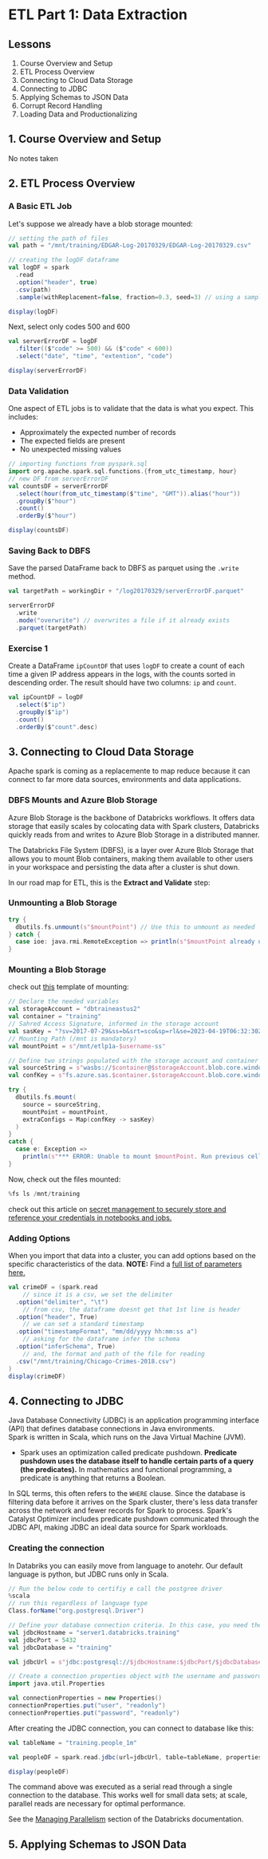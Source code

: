 # ETL Part 1: Data Extraction
## Lessons
1. Course Overview and Setup
2. ETL Process Overview
3. Connecting to Cloud Data Storage
4. Connecting to JDBC
5. Applying Schemas to JSON Data
6. Corrupt Record Handling
7. Loading Data and Productionalizing

## 1. Course Overview and Setup
No notes taken
## 2. ETL Process Overview

### A Basic ETL Job
Let's suppose we already have a blob storage mounted:
```scala
// setting the path of files
val path = "/mnt/training/EDGAR-Log-20170329/EDGAR-Log-20170329.csv"

// creating the logDF dataframe
val logDF = spark
  .read
  .option("header", true)
  .csv(path)
  .sample(withReplacement=false, fraction=0.3, seed=3) // using a sample to reduce data size

display(logDF)
```
Next, select only codes 500 and 600

```scala
val serverErrorDF = logDF
  .filter(($"code" >= 500) && ($"code" < 600))
  .select("date", "time", "extention", "code")

display(serverErrorDF)
```

### Data Validation

One aspect of ETL jobs is to validate that the data is what you expect.  This includes:<br>
* Approximately the expected number of records
* The expected fields are present
* No unexpected missing values

```scala
// importing functions from pyspark.sql
import org.apache.spark.sql.functions.{from_utc_timestamp, hour}
// new DF from serverErrorDF
val countsDF = serverErrorDF
  .select(hour(from_utc_timestamp($"time", "GMT")).alias("hour"))
  .groupBy($"hour")
  .count()
  .orderBy($"hour")

display(countsDF)
```

### Saving Back to DBFS

Save the parsed DataFrame back to DBFS as parquet using the `.write` method.
```scala
val targetPath = workingDir + "/log20170329/serverErrorDF.parquet"

serverErrorDF
  .write
  .mode("overwrite") // overwrites a file if it already exists
  .parquet(targetPath)
```

### Exercise 1
Create a DataFrame `ipCountDF` that uses `logDF` to create a count of each time a given IP address appears in the logs, with the counts sorted in descending order.  The result should have two columns: `ip` and `count`.
```scala
val ipCountDF = logDF
  .select($"ip")
  .groupBy($"ip")
  .count()
  .orderBy($"count".desc)
```

## 3. Connecting to Cloud Data Storage
Apache spark is coming as a replacemente to map reduce because it can connect to far more data sources, environments and data applications.

### DBFS Mounts and Azure Blob Storage
Azure Blob Storage is the backbone of Databricks workflows.  It offers data storage that easily scales by colocating data with Spark clusters, Databricks quickly reads from and writes to Azure Blob Storage in a distributed manner.

The Databricks File System (DBFS), is a layer over Azure Blob Storage that allows you to mount Blob containers, making them available to other users in your workspace and persisting the data after a cluster is shut down.

In our road map for ETL, this is the <b>Extract and Validate</b> step:

### **Unmounting** a Blob Storage
```scala
try {
  dbutils.fs.unmount(s"$mountPoint") // Use this to unmount as needed
} catch {
  case ioe: java.rmi.RemoteException => println(s"$mountPoint already unmounted")
}
```

### **Mounting** a Blob Storage
check out [this](https://docs.databricks.com/data/data-sources/azure/azure-storage.html#mount-azure-blob-storage-containers-with-dbfs&language-python) template of mounting:

```scala
// Declare the needed variables
val storageAccount = "dbtraineastus2"
val container = "training"
// Sahred Access Signature, informed in the storage account
val sasKey = "?sv=2017-07-29&ss=b&srt=sco&sp=rl&se=2023-04-19T06:32:30Z&st=2018-04-18T22:32:30Z&spr=https&sig=BB%2FQzc0XHAH%2FarDQhKcpu49feb7llv3ZjnfViuI9IWo%3D"
// Mounting Path (/mnt is mandatory)
val mountPoint = s"/mnt/etlp1a-$username-ss"

// Define two strings populated with the storage account and container information. This will be passed to the mount function.
val sourceString = s"wasbs://$container@$storageAccount.blob.core.windows.net/"
val confKey = s"fs.azure.sas.$container.$storageAccount.blob.core.windows.net"

try {
  dbutils.fs.mount(
    source = sourceString,
    mountPoint = mountPoint,
    extraConfigs = Map(confKey -> sasKey)
  )
}
catch {
  case e: Exception =>
    println(s"*** ERROR: Unable to mount $mountPoint. Run previous cells to unmount first")
}
```
Now, check out the files mounted:
```py
%fs ls /mnt/training
```
check out this article on <a href="https://docs.azuredatabricks.net/user-guide/secrets/index.html" target="_blank">secret management to securely store and reference your credentials in notebooks and jobs.</a> 

### Adding Options

When you import that data into a cluster, you can add options based on the specific characteristics of the data.
**NOTE:** Find a [full list of parameters here.](https://spark.apache.org/docs/latest/api/python/pyspark.sql.html?highlight=dateformat#pyspark.sql.DataFrameReader.csv)
```scala
val crimeDF = (spark.read
    // since it is a csv, we set the delimiter
  .option("delimiter", "\t")
    // from csv, the dataframe doesnt get that 1st line is header
  .option("header", True)
    // we can set a standard timestamp
  .option("timestampFormat", "mm/dd/yyyy hh:mm:ss a")
    // asking for the dataframe infer the schema
  .option("inferSchema", True)
    // and, the format and path of the file for reading
  .csv("/mnt/training/Chicago-Crimes-2018.csv")
)
display(crimeDF)
```

## 4. Connecting to JDBC
Java Database Connectivity (JDBC) is an application programming interface (API) that defines database connections in Java environments.  
Spark is written in Scala, which runs on the Java Virtual Machine (JVM). 

* Spark uses an optimization called predicate pushdown.  **Predicate pushdown uses the database itself to handle certain parts of a query (the predicates).**  In mathematics and functional programming, a predicate is anything that returns a Boolean.    

In SQL terms, this often refers to the `WHERE` clause.  Since the database is filtering data before it arrives on the Spark cluster, there's less data transfer across the network and fewer records for Spark to process.  Spark's Catalyst Optimizer includes predicate pushdown communicated through the JDBC API, making JDBC an ideal data source for Spark workloads.

### Creating the connection
In Databriks you can easily move from language to anotehr. Our default language is python, but JDBC runs only in Scala.   

```scala
// Run the below code to certifiy e call the postgree driver
%scala
// run this regardless of language type
Class.forName("org.postgresql.Driver")

// Define your database connection criteria. In this case, you need the hostname, port, and database name.
val jdbcHostname = "server1.databricks.training"
val jdbcPort = 5432
val jdbcDatabase = "training"

val jdbcUrl = s"jdbc:postgresql://$jdbcHostname:$jdbcPort/$jdbcDatabase"

// Create a connection properties object with the username and password for the database.
import java.util.Properties

val connectionProperties = new Properties()
connectionProperties.put("user", "readonly")
connectionProperties.put("password", "readonly")

```
After creating the JDBC connection, you can connect to database like this:
```scala
val tableName = "training.people_1m"

val peopleDF = spark.read.jdbc(url=jdbcUrl, table=tableName, properties=connectionProperties)

display(peopleDF)
```
The command above was executed as a serial read through a single connection to the database. This works well for small data sets; at scale, parallel reads are necessary for optimal performance.

See the [Managing Parallelism](https://docs.databricks.com/spark/latest/data-sources/sql-databases.html#managing-parallelism) section of the Databricks documentation.


## 5. Applying Schemas to JSON Data

